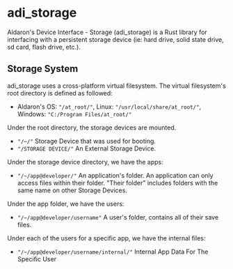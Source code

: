 # adi_storage
Aldaron's Device Interface - Storage (adi_storage) is a Rust library for interfacing with a persistent storage device (ie: hard drive, solid state drive, sd card, flash drive, etc.).

## Storage System
adi_storage uses a cross-platform virtual filesystem.  The virtual filesystem's root directory is defined as followed:

* Aldaron's OS: `"/at_root/"`, Linux: `"/usr/local/share/at_root/"`, Windows: `"C:/Program Files/at_root/"`

Under the root directory, the storage devices are mounted.

* `"/~/"` Storage Device that was used for booting.
* `"/STORAGE DEVICE/"` An External Storage Device.

Under the storage device directory, we have the apps:

* `"/~/app@developer/"` An application's folder.  An application can only access files within their folder.  "Their folder" includes folders with the same name on other Storage Devices.

Under the app folder, we have the users:

* `"/~/app@developer/username"` A user's folder, contains all of their save files.

Under each of the users for a specific app, we have the internal files:

* `"/~/app@developer/username/internal/"` Internal App Data For The Specific User
